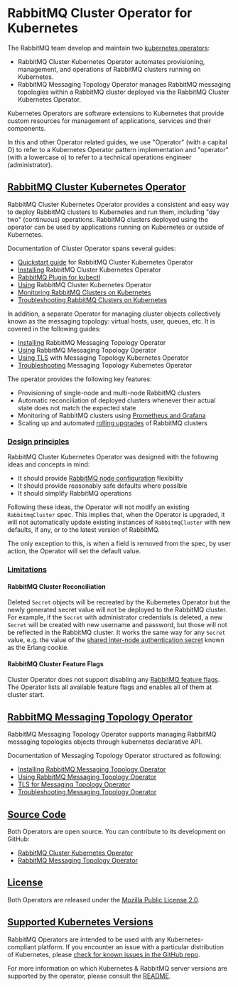 # RabbitMQ Cluster Operator for Kubernetes

The RabbitMQ team develop and maintain two [kubernetes operators](https://kubernetes.io/docs/concepts/extend-kubernetes/operator/):

* RabbitMQ Cluster Kubernetes Operator automates provisioning, management, and operations of RabbitMQ clusters running on Kubernetes.
* RabbitMQ Messaging Topology Operator manages RabbitMQ messaging topologies within a RabbitMQ cluster deployed via the RabbitMQ Cluster Kubernetes Operator.

Kubernetes Operators are software extensions to Kubernetes that provide custom resources for management of applications,
services  and their components.

In this and other Operator related guides, we use "Operator" (with a capital O) to refer to a Kubernetes Operator
pattern implementation and "operator" (with a lowercase o) to refer to a technical operations
engineer (administrator).

## <a id='cluster-operator' class='anchor' href='#cluster-operator'>RabbitMQ Cluster Kubernetes Operator</a>

RabbitMQ Cluster Kubernetes Operator provides a consistent and easy way to deploy RabbitMQ clusters to Kubernetes and
run them, including "day two" (continuous) operations. RabbitMQ clusters deployed using the operator can be
used by applications running on Kubernetes or outside of Kubernetes.

Documentation of Cluster Operator spans several guides:

 * [Quickstart guide](quickstart-operator.html) for RabbitMQ Cluster Kubernetes Operator
 * [Installing](install-operator.html) RabbitMQ Cluster Kubernetes Operator
 * [RabbitMQ Plugin for kubectl](kubectl-plugin.html)
 * [Using](using-operator.html) RabbitMQ Cluster Kubernetes Operator
 * [Monitoring RabbitMQ Clusters on Kubernetes](operator-monitoring.html)
 * [Troubleshooting RabbitMQ Clusters on Kubernetes](troubleshooting-operator.html)

In addition, a separate Operator for managing cluster objects collectively
known as the messaging topology: virtual hosts, user, queues, etc.
It is covered in the following guides:

 * [Installing](install-topology-operator.html) RabbitMQ Messaging Topology Operator
 * [Using](using-topology-operator.html) RabbitMQ Messaging Topology Operator
 * [Using TLS](tls-topology-operator.html) with Messaging Topology Kubernetes Operator
 * [Troubleshooting](troubleshooting-topology-operator.html) Messaging Topology Kubernetes Operator

The operator provides the following key features:

* Provisioning of single-node and multi-node RabbitMQ clusters
* Automatic reconciliation of deployed clusters whenever their actual state does not match the expected state
* Monitoring of RabbitMQ clusters using [Prometheus and Grafana](../../prometheus.html)
* Scaling up and automated [rolling upgrades](../../upgrade.html) of RabbitMQ clusters

### <a id='op-design-principles' class='anchor' href='#op-design-principles'>Design principles</a>

RabbitMQ Cluster Kubernetes Operator was designed with the following ideas and concepts in mind:

* It should provide [RabbitMQ node configuration](../../configure.html) flexibility
* It should provide reasonably safe defaults where possible
* It should simplify RabbitMQ operations

Following these ideas, the Operator will not modify an existing `RabbitmqCluster` spec.
This implies that, when the Operator is upgraded, it will not automatically update
existing instances of `RabbitmqCluster` with new defaults, if any, or to the latest version of RabbitMQ.

The only exception to this, is when a field is removed from the spec, by user action, the Operator will set the default value.

### <a id='limitations' class='anchor' href='#limitations'>Limitations</a>

#### RabbitMQ Cluster Reconciliation

Deleted `Secret` objects will be recreated by the Kubernetes Operator but the newly generated secret value will
not be deployed to the RabbitMQ cluster. For example, if the `Secret` with administrator credentials is deleted,
a new `Secret` will be created with new username and password, but those will not be reflected in the RabbitMQ cluster.
It works the same way for any `Secret` value, e.g. the value of the [shared inter-node authentication secret](../../clustering.html#erlang-cookie)
known as the Erlang cookie.

#### RabbitMQ Cluster Feature Flags

Cluster Operator does not support disabling any [RabbitMQ feature flags](../../feature-flags.html#how-to-disable-feature-flags).
The Operator lists all available feature flags and enables all of them at cluster start.
 
## <a id='topology-operator' class='anchor' href='#topology-operator'>RabbitMQ Messaging Topology Operator</a>

RabbitMQ Messaging Topology Operator supports managing RabbitMQ messaging topologies objects through kubernetes declarative API.

Documentation of Messaging Topology Operator structured as following:

 * [Installing RabbitMQ Messaging Topology Operator](/kubernetes/operator/install-topology-operator.html)
 * [Using RabbitMQ Messaging Topology Operator](/kubernetes/operator/using-topology-operator.html)
 * [TLS for Messaging Topology Operator](/kubernetes/operator/tls-topology-operator.html)
 * [Troubleshooting Messaging Topology Operator](/kubernetes/operator/troubleshooting-topology-operator.html)

## <a id='source' class='anchor' href='#source'>Source Code</a>

Both Operators are open source. You can contribute to its development on GitHub:

* [RabbitMQ Cluster Kubernetes Operator](https://github.com/rabbitmq/cluster-operator)
* [RabbitMQ Messaging Topology Operator](https://github.com/rabbitmq/messaging-topology-operator)

## <a id='license' class='anchor' href='#license'>License</a>

Both Operators are released under the [Mozilla Public License 2.0](https://www.mozilla.org/en-US/MPL/2.0/).

## <a id='kubernetes-versions' class='anchor' href='#kubernetes-versions'>Supported Kubernetes Versions</a>

RabbitMQ Operators are intended to be used with any Kubernetes-compliant platform. If you encounter an issue with
a particular distribution of Kubernetes, please [check for known issues in the GitHub repo](https://github.com/rabbitmq/cluster-operator/issues).

For more information on which Kubernetes & RabbitMQ server versions are supported by the operator,
please consult the [README](https://github.com/rabbitmq/cluster-operator#supported-versions).
